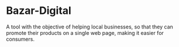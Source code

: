 # Bazar-Digital
A tool with the objective of helping local businesses, so that they can promote their products on a single web page, making it easier for consumers.
